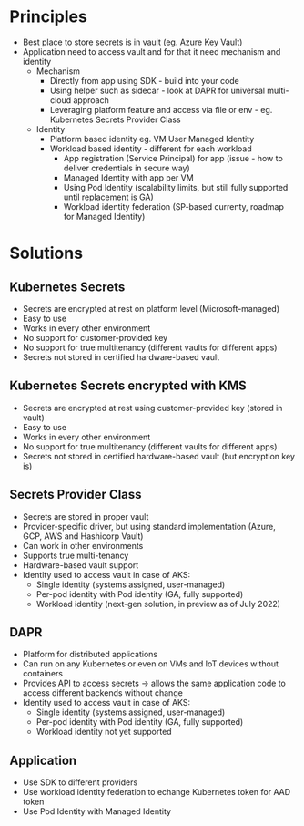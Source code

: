 # Principles
- Best place to store secrets is in vault (eg. Azure Key Vault)
- Application need to access vault and for that it need mechanism and identity
  - Mechanism
    - Directly from app using SDK - build into your code
    - Using helper such as sidecar - look at DAPR for universal multi-cloud approach
    - Leveraging platform feature and access via file or env - eg. Kubernetes Secrets Provider Class
  - Identity
    - Platform based identity eg. VM User Managed Identity
    - Workload based identity - different for each workload
      - App registration (Service Principal) for app (issue - how to deliver credentials in secure way)
      - Managed Identity with app per VM
      - Using Pod Identity (scalability limits, but still fully supported until replacement is GA)
      - Workload identity federation (SP-based currenty, roadmap for Managed Identity)
# Solutions
## Kubernetes Secrets
- Secrets are encrypted at rest on platform level (Microsoft-managed)
- Easy to use
- Works in every other environment
- No support for customer-provided key
- No support for true multitenancy (different vaults for different apps)
- Secrets not stored in certified hardware-based vault
## Kubernetes Secrets encrypted with KMS
- Secrets are encrypted at rest using customer-provided key (stored in vault)
- Easy to use
- Works in every other environment
- No support for true multitenancy (different vaults for different apps)
- Secrets not stored in certified hardware-based vault (but encryption key is)
## Secrets Provider Class
- Secrets are stored in proper vault
- Provider-specific driver, but using standard implementation (Azure, GCP, AWS and Hashicorp Vault)
- Can work in other environments
- Supports true multi-tenancy
- Hardware-based vault support
- Identity used to access vault in case of AKS:
  - Single identity (systems assigned, user-managed)
  - Per-pod identity with Pod identity (GA, fully supported)
  - Workload identity (next-gen solution, in preview as of July 2022)
## DAPR
- Platform for distributed applications
- Can run on any Kubernetes or even on VMs and IoT devices without containers
- Provides API to access secrets 
  -> allows the same application code to access different backends without change
- Identity used to access vault in case of AKS:
  - Single identity (systems assigned, user-managed)
  - Per-pod identity with Pod identity (GA, fully supported)
  - Workload identity not yet supported
## Application
- Use SDK to different providers
- Use workload identity federation to echange Kubernetes token for AAD token
- Use Pod Identity with Managed Identity